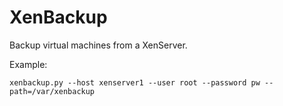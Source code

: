 XenBackup
=========
Backup virtual machines from a XenServer.

Example:

    xenbackup.py --host xenserver1 --user root --password pw --path=/var/xenbackup

